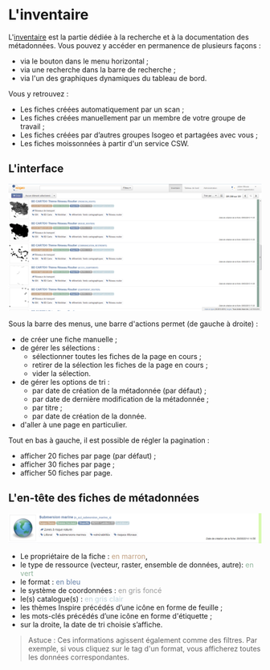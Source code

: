 # L'inventaire

L'[inventaire](https://app.isogeo.com/inventory) est la partie dédiée à la recherche et à la documentation des métadonnées. Vous pouvez y accéder en permanence de plusieurs façons :

* via le bouton dans le menu horizontal ;
* via une recherche dans la barre de recherche ;
* via l'un des graphiques dynamiques du tableau de bord.

Vous y retrouvez :

* Les fiches créées automatiquement par un scan ;
* Les fiches créées manuellement par un membre de votre groupe de travail ;
* Les fiches créées par d’autres groupes Isogeo et partagées avec vous ;
* Les fiches moissonnées à partir d'un service CSW.

## L'interface

![En-tête des fiches](../images/inv_global.png "Les informations affichées dans l'en-tête d'une fiche (en mode liste)")

Sous la barre des menus, une barre d'actions permet (de gauche à droite) :

* de créer une fiche manuelle ;
* de gérer les sélections :
    * sélectionner toutes les fiches de la page en cours ;
    * retirer de la sélection les fiches de la page en cours ;
    * vider la sélection.
* de gérer les options de tri :
    * par date de création de la métadonnée (par défaut) ;
    * par date de dernière modification de la métadonnée ;
    * par titre ;
    * par date de création de la donnée.
* d'aller à une page en particulier.

Tout en bas à gauche, il est possible de régler la pagination :

*  afficher 20 fiches par page (par défaut) ;
*  afficher 30 fiches par page ;
*  afficher 50 fiches par page.

## L'en-tête des fiches de métadonnées

![En-tête des fiches](../images/inv_ressource_header.png "Les informations affichées dans l'en-tête d'une fiche (en mode liste)")

* Le propriétaire de la fiche : <span style="color:#C09E7E">en marron</span>,
* le type de ressource (vecteur, raster, ensemble de données, autre): <span style="color:#8FB39B">en vert</span>
* le format : <span style="color:#6480a7">en bleu</span>
* le système de coordonnées : <span style="color:#999">en gris foncé</span>
* le(s) catalogue(s) : <span style="color:#bed3db">en gris clair</span>
* les thèmes Inspire précédés d’une icône en forme de feuille ;
* les mots-clés précédés d’une icône en forme d'étiquette ;
* sur la droite, la date de tri choisie s’affiche.

> Astuce : Ces informations agissent également comme des filtres. Par exemple, si vous cliquez sur le tag d'un format, vous afficherez toutes les données correspondantes.




